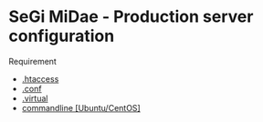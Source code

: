 SeGi MiDae - Production server configuration
============================================

Requirement

- [.htaccess](docs/HTACCESS.md)
- [.conf](docs/CONF.md)
- [.virtual](docs/VIRTUAL.md)
- [commandline [Ubuntu/CentOS]](docs/COMMANDLINE.md)
